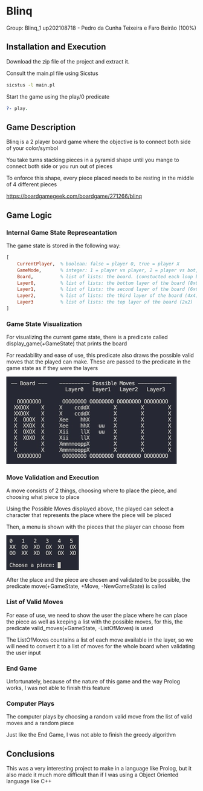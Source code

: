 # Blinq

Group: Blinq_1
up202108718 - Pedro da Cunha Teixeira e Faro Beirão (100%)

## Installation and Execution

Download the zip file of the project and extract it.

Consult the main.pl file using Sicstus

```bash
sicstus -l main.pl
``` 

Start the game using the play/0 predicate

```prolog
?- play.
```

## Game Description

Blinq is a 2 player board game where the objective is to connect both side of your color/symbol

You take turns stacking pieces in a pyramid shape until you mange to connect both side or you run out of pieces

To enforce this shape, every piece placed needs to be resting in the middle of 4 different pieces

https://boardgamegeek.com/boardgame/271266/blinq

## Game Logic

### Internal Game State Represeantation

The game state is stored in the following way:
```prolog
[
    CurrentPlayer,  % boolean: false = player O, true = player X
    GameMode,       % integer: 1 = player vs player, 2 = player vs bot, 3 = bot vs bot
    Board,          % list of lists: the board. (constucted each loop by stacking the layers)
    Layer0,         % list of lists: the bottom layer of the board (8x8)
    Layer1,         % list of lists: the second layer of the board (6x6)
    Layer2,         % list of lists: the third layer of the board (4x4)
    Layer3          % list of lists: the top layer of the board (2x2)
]
```

### Game State Visualization

For visualizing the current game state, there is a predicate called display_game(+GameState) that prints the board

For readability and ease of use, this predicate also draws the possible valid moves that the played can make. These are passed to the predicate in the game state as if they were the layers

![display_game](images/display_game.jpg)

### Move Validation and Execution

A move consists of 2 things, choosing where to place the piece, and choosing what piece to place

Using the Possible Moves displayed above, the played can select a character that represents the place where the piece will be placed

Then, a menu is shown with the pieces that the player can choose from

![choose_piece](images/choose_piece.jpg)

After the place and the piece are chosen and validated to be possible, the predicate move(+GameState, +Move, -NewGameState) is called

### List of Valid Moves

For ease of use, we need to show the user the place where he can place the piece as well as keeping a list with the possible moves, for this, the predicate valid_moves(+GameState, -ListOfMoves) is used

The ListOfMoves countains a list of each move available in the layer, so we will need to convert it to a list of moves for the whole board when validating the user input

### End Game

Unfortunately, because of the nature of this game and the way Prolog works, I was not able to finish this feature

### Computer Plays

The computer plays by choosing a random valid move from the list of valid moves and a random piece

Just like the End Game, I was not able to finish the greedy algorithm

## Conclusions

This was a very interesting project to make in a language like Prolog, but it also made it much more difficult than if I was using a Object Oriented language like C++